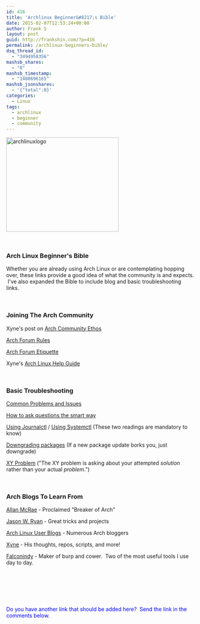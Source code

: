 ```yaml
---
id: 416
title: 'Archlinux Beginner&#8217;s Bible'
date: 2015-02-07T12:53:24+00:00
author: Frank S
layout: post
guid: http://frankshin.com/?p=416
permalink: /archlinux-beginners-bible/
dsq_thread_id:
  - "3494958356"
mashsb_shares:
  - "0"
mashsb_timestamp:
  - "1480696165"
mashsb_jsonshares:
  - '{"total":0}'
categories:
  - Linux
tags:
  - archlinux
  - beginner
  - community
---
```

<a href="http://frankshin.com/wp-content/uploads/2015/02/archlinuxlogo.png"><img class=" size-medium wp-image-417 aligncenter" src="http://frankshin.com/wp-content/uploads/2015/02/archlinuxlogo-300x251.png" alt="archlinuxlogo" width="300" height="251" /></a>

&nbsp;
<h3>Arch Linux Beginner's Bible</h3>
Whether you are already using Arch Linux or are contemplating hopping over, these links provide a good idea of what the community is and expects.  I've also expanded the Bible to include blog and basic troubleshooting links.

&nbsp;
<h3>Joining The Arch Community</h3>
Xyne's post on <a href="http://xyne.archlinux.ca/notes/arch/ethos.html">Arch Community Ethos</a>

<a href="https://bbs.archlinux.org/viewtopic.php?id=130309">Arch Forum Rules</a>

<a href="https://wiki.archlinux.org/index.php/Forum_etiquette">Arch Forum Etiquette</a>

Xyne's <a href="http://xyne.archlinux.ca/etc/dyn/img/graphviz/Arch_Linux_Help_Guide.svg">Arch Linux Help Guide</a>

&nbsp;
<h3>Basic Troubleshooting</h3>
<a href="https://bbs.archlinux.org/viewtopic.php?id=130138">Common Problems and Issues</a>

<a href="http://www.catb.org/~esr/faqs/smart-questions.html">How to ask questions the smart way</a>

<a href="https://wiki.archlinux.org/index.php/systemd#Journal">Using Journalctl</a> / <a href="https://wiki.archlinux.org/index.php/systemd#Basic_systemctl_usage">Using Systemctl</a> (These two readings are mandatory to know)

<a href="https://wiki.archlinux.org/index.php/Downgrading_packages">Downgrading packages</a> (If a new package update borks you, just downgrade)

<a href="http://xyproblem.info/">XY Problem</a> ("The XY problem is asking about your attempted <i>solution</i> rather than your actual <i>problem</i>.")

&nbsp;
<h3>Arch Blogs To Learn From</h3>
<a href="http://allanmcrae.com/">Allan McRae</a> - Proclaimed "Breaker of Arch"

<a href="http://jasonwryan.com/">Jason W. Ryan</a> - Great tricks and projects

<a href="http://archlinux.me/">Arch Linux User Blogs</a> - Numerous Arch bloggers

<a href="http://xyne.archlinux.ca/">Xyne</a> - His thoughts, repos, scripts, and more!

<a href="http://blog.falconindy.com/">Falconindy</a> - Maker of burp and cower.  Two of the most useful tools I use day to day.

&nbsp;

&nbsp;

&nbsp;

<span style="color: #0000ff;">Do you have another link that should be added here?  Send the link in the comments below.</span>

&nbsp;